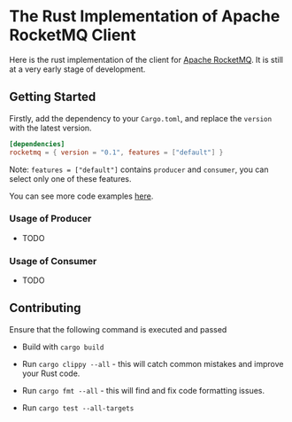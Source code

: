 # The Rust Implementation of Apache RocketMQ Client

Here is the rust implementation of the client for [Apache RocketMQ](https://rocketmq.apache.org/).
It is still at a very early stage of development.

## Getting Started

Firstly, add the dependency to your `Cargo.toml`, and replace the `version` with the latest version.

```toml
[dependencies]
rocketmq = { version = "0.1", features = ["default"] }
```

Note: `features = ["default"]` contains `producer` and `consumer`, you can select only one of these features.

You can see more code examples [here](./examples).

### Usage of Producer

- TODO

### Usage of Consumer

- TODO

## Contributing

Ensure that the following command is executed and passed

- Build with `cargo build`

- Run `cargo clippy --all` - this will catch common mistakes and improve your Rust code.

- Run `cargo fmt --all` - this will find and fix code formatting issues.

- Run `cargo test --all-targets`
